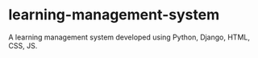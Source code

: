 # learning-management-system
A learning management system developed using Python, Django, HTML, CSS, JS.
